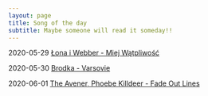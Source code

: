 ```yaml
---
layout: page
title: Song of the day
subtitle: Maybe someone will read it someday!!
---
```


2020-05-29 [Łona i Webber - Miej Wątpliwość](https://www.youtube.com/watch?v=8s_LnU8mH-Q) 

2020-05-30 [Brodka - Varsovie](https://www.youtube.com/watch?v=m5CE1yPDxAs)

2020-06-01 [The Avener, Phoebe Killdeer - Fade Out Lines](https://www.youtube.com/watch?v=hqwU7nv3hTM)